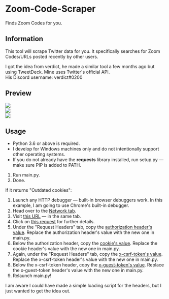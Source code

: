 # Zoom-Code-Scraper
Finds Zoom Codes for you.

## Information
This tool will scrape Twitter data for you. It specifically searches for Zoom Codes/URLs posted recently by other users.

I got the idea from verdict, he made a similar tool a few months ago but using TweetDeck. Mine uses Twitter's official API.<br/>
His Discord username: verdict#0200

## Preview
![](https://i.imgur.com/8mfXao4.png)<br/>
![](https://i.imgur.com/0jSibRF.png)<br/>
![](https://i.imgur.com/hRONic6.png)

## Usage
- Python 3.6 or above is required.
- I develop for Windows machines only and do not intentionally support other operating systems.
- If you do not already have the **requests** library installed, run setup.py — make sure PIP is added to PATH.
1. Run main.py.
2. Done.

If it returns "Outdated cookies":
1. Launch any HTTP debugger — built-in browser debuggers work. In this example, I am going to use Chrome's built-in debugger.
2. Head over to the [Network tab](https://i.imgur.com/UAzJL0R.png).
3. Visit [this URL](https://twitter.com/search?q=zoom%20code&src=typed_query&f=live) — in the same tab.
4. Click on [this request](https://i.imgur.com/Pxc4gGh.png) for further details.
5. Under the "Request Headers" tab, copy the [authorization header's value](https://i.imgur.com/38aPHHV.png). Replace the authorization header's value with the new one in main.py.
6. Below the authorization header, copy the [cookie's value](https://i.imgur.com/OphifTK.png). Replace the cookie header's value with the new one in main.py.
7. Again, under the "Request Headers" tab, copy the [x-csrf-token's value](https://i.imgur.com/ri9wClV.png). Replace the x-csrf-token header's value with the new one in main.py.
8. Below the x-csrf-token header, copy the [x-guest-token's value](https://i.imgur.com/Rp3xE5L.png). Replace the x-guest-token header's value with the new one in main.py.
9. Relaunch main.py!

I am aware I could have made a simple loading script for the headers, but I just wanted to get the idea out.

